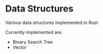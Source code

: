 # Data Structures 

Various data structures implemented in Rust

Currently implemented are:
* Binary Search Tree
* Vector